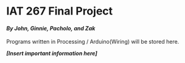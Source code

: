 # IAT 267 Final Project
#### *By John, Ginnie, Pacholo, and Zak* 

Programs written in Processing / Arduino(Wiring) will be stored here.

***\[Insert important information here\]***
